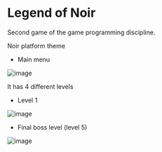 # Legend of Noir

Second game of the game programming discipline.

Noir platform theme

* Main menu


![image](https://user-images.githubusercontent.com/65680799/197839596-3f0d0e21-d93c-4a7b-9219-31bb64b60b01.png)

It has 4 different levels

* Level 1


![image](https://user-images.githubusercontent.com/65680799/197839748-c5406c95-9572-49e7-a8b3-960d402ae86e.png)

* Final boss level (level 5)


![image](https://user-images.githubusercontent.com/65680799/197839883-b67c9a57-2d67-47cf-baec-e69886cfbc47.png)
